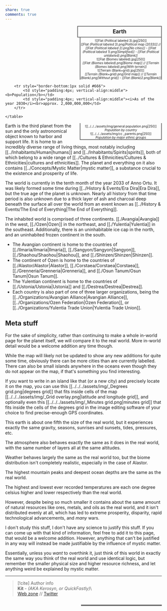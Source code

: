 ```yaml
---  
share: true  
comments: true  
---  
```

<div>  
  <span style="float:right; width:260px; margin-left:14px; border:2px solid #666; line-height:1.5; font-size:larger; font-weight:bold; text-align:center; padding:4px">Earth</span>  
  </div>  
  
 <span style="float:right; clear:right; width:260px; margin-left:14px; border-left:2px solid #666; border-right:2px solid #666; border-collapse:collapse; text-align:center; padding-top:4px; font-size:10px">![[Flat (Political labeled 3).jpg|250]]<br><i>[[Flat (Political labeled 3).png|Political map (2033)]] // [[Flat (Political labeled 2).png|No cities]] - [[Flat (Political labeled 1).png|Simplified]] - [[Flat (Political unlabeled).png|Blank]]</i><br>![[Flat (Biomes labeled).jpg|250]]<br><i>[[Flat (Biomes labeled).png|Biome map]] // [[Terrain (Biomes labeled).png|With terrain]]</i><br>![[Terrain (Blank+grid).jpg|250]]<br><i>[[Terrain (Blank+grid).png|Grid map]] // [[Terrain (Blank).png|Without grid]] - [[Flat (Blank)2.png|Blank]]</i></span>  
  
  <div class="" style="float:right; clear:right">  
    <table class="" style="float:right; clear:right; width:260px; margin-left:14px; margin-bottom:0px; border:2px solid #666; border-collapse:collapse; line-height:1.5; font-size:small">  
	  
		<tr style="border-bottom:1px solid #666">  
			<td style="padding:4px; vertical-align:middle"><b>Population</b></td>  
			<td style="padding:4px; vertical-align:middle"><i>As of the year 2030</i><br>approx. 2,000,000,000</td>  
		</tr>  
	  
    </table>  
  </div>  
  
  <span class="" style="float:right; clear:right; width:260px; margin-left:14px; margin-bottom:7px; border-left:2px solid #666; border-right:2px solid #666; border-bottom:2px solid #666; border-collapse:collapse; text-align:center; padding-top:4px; font-size:10px">![[../../../assets/img/general population.png|250]]<br><i>Population by country</i><br>![[../../../assets/img/cc _parents.png|250]]<br><i>Population by major ethnic groups</i></span>  
  
Earth is the third planet from the sun and the only astronomical object known to harbor and support life. It is home to an incredibly diverse range of living things, most notably including [[../Inhabitants/Human|humans]] and [[../Inhabitants/Spirits|spirits]], both of which belong to a wide range of [[../Cultures & Ethnicities/Cultures & Ethnicities|cultures and ethnicities]]. The planet and everything on it also contains [[../Concepts/Mystic Matter|mystic matter]], a substance crucial to the existence and prosperity of life.  
  
The world is currently in the tenth month of the year 2033 of Anno Ortu. It was likely formed some time during [[../History & Events/Era Dira|Era Dira]], but the true age of the planet is unknown. Nearly all history from that time period is also unknown due to a thick layer of ash and charcoal deep beneath the surface all over the world from an event known as [[../History & Events/The End of Everything|The End of Everything]].  
  
The inhabited world is comprised of three continents. [[./Avangia|Avangia]] in the west, [[./Ozen|Ozen]] in the northeast, and [[./Yulentia|Yulentia]] in the southeast. Additionally, there is an uninhabitable ice cap in the north, and an uninhabited frozen continent in the south.  
	  
- The Avangian continent is home to the countries of [[./Ilmaria/Ilmaria|Ilmaria]], [[./Sangyon/Sangyon|Sangyon]], [[./Shaohou/Shaohou|Shaohou]], and [[./Shinzen/Shinzen|Shinzen]].  
- The continent of Ozen is home to the countries of [[./Alastor/Alastor|Alastor]], [[./Corstaea/Corstaea|Corstaea]], [[./Grenneria/Grenneria|Grenneria]], and [[./Osun Tanum/Osun Tanum|Osun Tanum]].  
- The Yulentian continent is home to the countries of [[./Ustonia/Ustonia|Ustonia]] and [[./Destrea/Destrea|Destrea]].  
- Each country is also part of one of three larger organizations, being the [[../Organizations/Avangian Alliance|Avangian Alliance]], [[../Organizations/Ozen Federation|Ozen Federation]], or [[../Organizations/Yulentia Trade Union|Yulentia Trade Union]].  
  
## Meta stuff  
  
For the sake of simplicity, rather than continuing to make a whole in-world page for the planet itself, we will compare it to the real world. More in-world detail would be a welcome addition any time though.  
  
While the map will likely not be updated to show any new additions for quite some time, obviously there can be more cities than are currently labelled. There can also be small islands anywhere in the oceans even though they do not appear on the map, if that's something you find interesting.  
  
If you want to write in an island like that (or a new city) and precisely locate it on the map, you can use this [[../../../assets/img/_Degrees grid.png|degrees grid]] that fits inside cells of the map [[../../../assets/img/_Grid overlay.png|latitude and longitude grid]], and optionally even this [[../../../assets/img/_Minutes grid.png|minutes grid]] that fits inside the cells of the degrees grid in the image editing software of your choice to find precise-enough GPS coordinates.  
  
This earth is about one fifth the size of the real world, but it experiences exactly the same gravity, seasons, sunrises and sunsets, tides, pressures, etc.  
  
The atmosphere also behaves exactly the same as it does in the real world, with the same number of layers all at the same altitudes.  
  
Weather behaves largely the same as the real world too, but the biome distribution isn't completely realistic, especially in the case of Alastor.  
  
The highest mountain peaks and deepest ocean depths are the same as the real world.  
  
The highest and lowest ever recorded temperatures are each one degree celsius higher and lower respectively than the real world.  
  
However, despite being so much smaller it contains about the same amount of natural resources like ores, metals, and oils as the real world, and it isn't distributed evenly at all, which has led to extreme prosperity, disparity, rapid technological advancements, and *many* wars.  
  
I don't study this stuff, I don't have any science to justify this stuff. If you can come up with that kind of information, feel free to add it to this page, that would be a welcome addition. However, anything that can't be justified in any way will instead be made justifiable by the influence of mystic matter.  
  
Essentially, unless you *want* to overthink it, just think of this world in exactly the same way you think of the real world and use identical logic, but remember the smaller physical size and higher resource richness, and let anything weird be explained by mystic matter.  
  
-----  
> [!cite] Author info  
> **Kit** - *(AKA Kerosyn, or QuickFastly)*\  
> [Web zone](https://kitabe.link) // [Twitter](https://twitter.com/Kerosyn_)